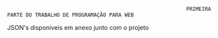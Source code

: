                                                               PRIMEIRA PARTE DO TRABALHO DE PROGRAMAÇÃO PARA WEB
JSON's disponiveis em anexo junto com o projeto
